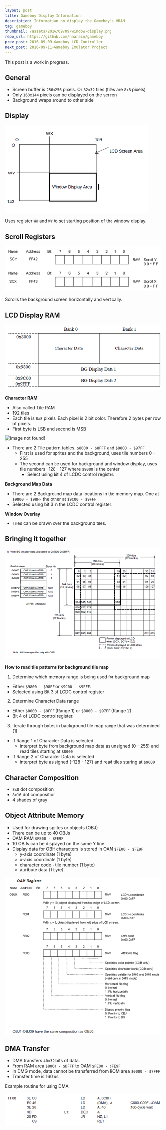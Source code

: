 ```yaml
---
layout: post
title: Gameboy Display Information
description: Information on display the Gameboy's VRAM
tag: gameboy
thumbnail: /assets/2016/09/09/window-display.png
repo_url: https://github.com/nnarain/gameboy
prev_post: 2016-09-09-Gameboy LCD Controller
next_post: 2016-09-11-Gameboy Emulator Project
---
```


This post is a work in progress.

General
-------

* Screen buffer is `256x256` pixels. Or `32x32` tiles (tiles are `8x8` pixels)
* Only `160x144` pixels can be displayed on the screen
* Background wraps around to other side

Display
-------

![Image not found!](/assets/2016/09/09/window-display.png)

Uses register `WX` and `WY` to set starting position of the window display.


Scroll Registers
------------------

![Image not found!](/assets/2016/09/09/scroll-registers.png)

Scrolls the background screen horizontally and vertically.

LCD Display RAM
---------------

![Image not found!](/assets/2016/09/10/display-ram.png)

**Character RAM**

* Also called Tile RAM
* 192 tiles
* Each tile is `8x8` pixels. Each pixel is 2 bit color. Therefore 2 bytes per row of pixels.
* First byte is LSB and second is MSB

![Image not found!](/assets/2016/09/10/pixel.png)

* There are 2 Tile pattern tables. `$8000 - $8FFF` and `$8800 - $97FF`
  * First is used for sprites and the background, uses tile numbers 0 - 255
  * The second can be used for background and window display, uses tile numbers -128 - 127 where `$9000` is the center
    * Select using bit 4 of LCDC control register.


**Background Map Data**

* There are 2 Background map data locations in the memory map. One at `$9800 - $98FF` the other at `$9C00 - $9FFF`
* Selected using bit 3 in the LCDC control register.

**Window Overlay**

* Tiles can be drawn over the background tiles.

Bringing it together
--------------------

![Image not found!](/assets/2016/09/10/scroll-display.png)


**How to read tile patterns for background tile map**

1. Determine which memory range is being used for background map
  * Either `$9800 - $98FF` or `$9C00 - $9FFF`.
  * Selected using Bit 3 of LCDC control register
2. Determine Character Data range
  * Either `$8000 - $8FFF` (Range 1) or `$8800 - $97FF` (Range 2)
  * Bit 4 of LCDC control register.
3. Iterate through bytes in background tile map range that was determined (1)
  * If Range 1 of Character Data is selected
    * interpret byte from background map data as unsigned (0 - 255) and read tiles starting at `$8000`
  * If Range 2 of Character Data is selected
    * interpret byte as signed (-128 - 127) and read tiles staring at `$9000`

Character Composition
---------------------

* `8x8` dot composition
* `8x16` dot composition
* 4 shades of gray


Object Attribute Memory
-----------------------

* Used for drawing sprites or objects (OBJ)
* There can be up to 40 OBJs
* OAM RAM `$FE00 - $FE9F`
* 10 OBJs can be displayed on the same Y line
* Display data for OBH characters is stored in OAM `$FE00 - $FE9F`
    * y-axis coordinate (1 byte)
    * x-axis coordinate (1 byte)
    * character code - tile number (1 byte)
    * attribute data (1 byte)

![Image not found!](/assets/2016/09/10/oam-registers.png)

DMA Transfer
------------

* DMA transfers `40x32` bits of data.
* From RAM area `$8000 - $DFFF` to OAM `$FE00 - $FE9F`
* In DMG mode, data cannot be transferred from ROM area `$0000 - $7FFF`
* Transfer time is 160 us

Example routine for using DMA

![Image not found!](/assets/2016/09/10/example-dma-routine.png)
